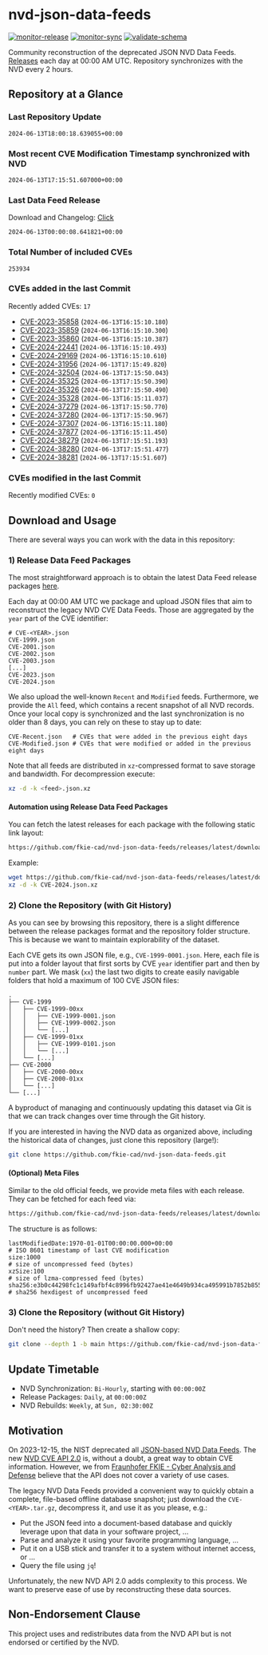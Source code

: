 # nvd-json-data-feeds

[![monitor-release](https://github.com/fkie-cad/nvd-json-data-feeds/actions/workflows/monitor_release.yml/badge.svg)](https://github.com/fkie-cad/nvd-json-data-feeds/actions/workflows/monitor_release.yml)
[![monitor-sync](https://github.com/fkie-cad/nvd-json-data-feeds/actions/workflows/monitor_sync.yml/badge.svg)](https://github.com/fkie-cad/nvd-json-data-feeds/actions/workflows/monitor_sync.yml)
[![validate-schema](https://github.com/fkie-cad/nvd-json-data-feeds/actions/workflows/validate_schema.yml/badge.svg)](https://github.com/fkie-cad/nvd-json-data-feeds/actions/workflows/validate_schema.yml)

Community reconstruction of the deprecated JSON NVD Data Feeds.
[Releases](https://github.com/fkie-cad/nvd-json-data-feeds/releases/latest) each day at 00:00 AM UTC.
Repository synchronizes with the NVD every 2 hours.

## Repository at a Glance

### Last Repository Update

```plain
2024-06-13T18:00:18.639055+00:00
```

### Most recent CVE Modification Timestamp synchronized with NVD

```plain
2024-06-13T17:15:51.607000+00:00
```

### Last Data Feed Release

Download and Changelog: [Click](https://github.com/fkie-cad/nvd-json-data-feeds/releases/latest)

```plain
2024-06-13T00:00:08.641821+00:00
```

### Total Number of included CVEs

```plain
253934
```

### CVEs added in the last Commit

Recently added CVEs: `17`

- [CVE-2023-35858](CVE-2023/CVE-2023-358xx/CVE-2023-35858.json) (`2024-06-13T16:15:10.180`)
- [CVE-2023-35859](CVE-2023/CVE-2023-358xx/CVE-2023-35859.json) (`2024-06-13T16:15:10.300`)
- [CVE-2023-35860](CVE-2023/CVE-2023-358xx/CVE-2023-35860.json) (`2024-06-13T16:15:10.387`)
- [CVE-2024-22441](CVE-2024/CVE-2024-224xx/CVE-2024-22441.json) (`2024-06-13T16:15:10.493`)
- [CVE-2024-29169](CVE-2024/CVE-2024-291xx/CVE-2024-29169.json) (`2024-06-13T16:15:10.610`)
- [CVE-2024-31956](CVE-2024/CVE-2024-319xx/CVE-2024-31956.json) (`2024-06-13T17:15:49.820`)
- [CVE-2024-32504](CVE-2024/CVE-2024-325xx/CVE-2024-32504.json) (`2024-06-13T17:15:50.043`)
- [CVE-2024-35325](CVE-2024/CVE-2024-353xx/CVE-2024-35325.json) (`2024-06-13T17:15:50.390`)
- [CVE-2024-35326](CVE-2024/CVE-2024-353xx/CVE-2024-35326.json) (`2024-06-13T17:15:50.490`)
- [CVE-2024-35328](CVE-2024/CVE-2024-353xx/CVE-2024-35328.json) (`2024-06-13T16:15:11.037`)
- [CVE-2024-37279](CVE-2024/CVE-2024-372xx/CVE-2024-37279.json) (`2024-06-13T17:15:50.770`)
- [CVE-2024-37280](CVE-2024/CVE-2024-372xx/CVE-2024-37280.json) (`2024-06-13T17:15:50.967`)
- [CVE-2024-37307](CVE-2024/CVE-2024-373xx/CVE-2024-37307.json) (`2024-06-13T16:15:11.180`)
- [CVE-2024-37877](CVE-2024/CVE-2024-378xx/CVE-2024-37877.json) (`2024-06-13T16:15:11.450`)
- [CVE-2024-38279](CVE-2024/CVE-2024-382xx/CVE-2024-38279.json) (`2024-06-13T17:15:51.193`)
- [CVE-2024-38280](CVE-2024/CVE-2024-382xx/CVE-2024-38280.json) (`2024-06-13T17:15:51.477`)
- [CVE-2024-38281](CVE-2024/CVE-2024-382xx/CVE-2024-38281.json) (`2024-06-13T17:15:51.607`)


### CVEs modified in the last Commit

Recently modified CVEs: `0`



## Download and Usage

There are several ways you can work with the data in this repository:

### 1) Release Data Feed Packages

The most straightforward approach is to obtain the latest Data Feed release packages [here](https://github.com/fkie-cad/nvd-json-data-feeds/releases/latest).

Each day at 00:00 AM UTC we package and upload JSON files that aim to reconstruct the legacy NVD CVE Data Feeds.
Those are aggregated by the `year` part of the CVE identifier:

```
# CVE-<YEAR>.json
CVE-1999.json
CVE-2001.json
CVE-2002.json
CVE-2003.json
[...]
CVE-2023.json
CVE-2024.json
```

We also upload the well-known `Recent` and `Modified` feeds.
Furthermore, we provide the `All` feed, which contains a recent snapshot of all NVD records.
Once your local copy is synchronized and the last synchronization is no older than 8 days, you can rely on these to stay up to date:

```plain
CVE-Recent.json   # CVEs that were added in the previous eight days
CVE-Modified.json # CVEs that were modified or added in the previous eight days
```

Note that all feeds are distributed in `xz`-compressed format to save storage and bandwidth.
For decompression execute:

```sh
xz -d -k <feed>.json.xz
```

#### Automation using Release Data Feed Packages

You can fetch the latest releases for each package with the following static link layout:

```sh
https://github.com/fkie-cad/nvd-json-data-feeds/releases/latest/download/CVE-<YEAR>.json.xz
```

Example:

```sh
wget https://github.com/fkie-cad/nvd-json-data-feeds/releases/latest/download/CVE-2024.json.xz
xz -d -k CVE-2024.json.xz
```

### 2) Clone the Repository (with Git History)

As you can see by browsing this repository, there is a slight difference between the release packages format and the repository folder structure.
This is because we want to maintain explorability of the dataset.

Each CVE gets its own JSON file, e.g., `CVE-1999-0001.json`.
Here, each file is put into a folder layout that first sorts by CVE `year` identifier part and then by `number` part.
We mask (`xx`) the last two digits to create easily navigable folders that hold a maximum of 100 CVE JSON files:

```plain
.
├── CVE-1999
│   ├── CVE-1999-00xx
│   │   ├── CVE-1999-0001.json
│   │   ├── CVE-1999-0002.json
│   │   └── [...]
│   ├── CVE-1999-01xx
│   │   ├── CVE-1999-0101.json
│   │   └── [...]
│   └── [...]
├── CVE-2000
│   ├── CVE-2000-00xx
│   ├── CVE-2000-01xx
│   └── [...]
└── [...]
```

A byproduct of managing and continuously updating this dataset via Git is that we can track changes over time through the Git history.

If you are interested in having the NVD data as organized above, including the historical data of changes, just clone this repository (large!):

```sh
git clone https://github.com/fkie-cad/nvd-json-data-feeds.git
```

#### (Optional) Meta Files

Similar to the old official feeds, we provide meta files with each release. They can be fetched for each feed via:

```sh
https://github.com/fkie-cad/nvd-json-data-feeds/releases/latest/download/CVE-<YEAR>.meta
```

The structure is as follows:

```plain
lastModifiedDate:1970-01-01T00:00:00.000+00:00                          # ISO 8601 timestamp of last CVE modification
size:1000                                                               # size of uncompressed feed (bytes)
xzSize:100                                                              # size of lzma-compressed feed (bytes)
sha256:e3b0c44298fc1c149afbf4c8996fb92427ae41e4649b934ca495991b7852b855 # sha256 hexdigest of uncompressed feed
```

### 3) Clone the Repository (without Git History)

Don't need the history? Then create a shallow copy:

```sh
git clone --depth 1 -b main https://github.com/fkie-cad/nvd-json-data-feeds.git
```


## Update Timetable

* NVD Synchronization: `Bi-Hourly`, starting with `00:00:00Z`
* Release Packages: `Daily`, at `00:00:00Z`
* NVD Rebuilds: `Weekly`, at `Sun, 02:30:00Z`


## Motivation

On 2023-12-15, the NIST deprecated all [JSON-based NVD Data Feeds](https://nvd.nist.gov/vuln/data-feeds#divRetirementBanner-1).
The new [NVD CVE API 2.0](https://nvd.nist.gov/developers/vulnerabilities) is, without a doubt, a great way to obtain CVE information.
However, we from [Fraunhofer FKIE - Cyber Analysis and Defense](https://www.fkie.fraunhofer.de/en/departments/cad.html) believe that the API does not cover a variety of use cases.

The legacy NVD Data Feeds provided a convenient way to quickly obtain a complete, file-based offline database snapshot; just download the `CVE-<YEAR>.tar.gz`, decompress it, and use it as you please, e.g.:

- Put the JSON feed into a document-based database and quickly leverage upon that data in your software project, ...
- Parse and analyze it using your favorite programming language, ...
- Put it on a USB stick and transfer it to a system without internet access, or ...
- Query the file using `jq`!

Unfortunately, the new NVD API 2.0 adds complexity to this process.
We want to preserve ease of use by reconstructing these data sources.

## Non-Endorsement Clause

This project uses and redistributes data from the NVD API but is not endorsed or certified by the NVD.